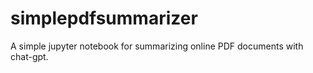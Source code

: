 # simplepdfsummarizer
A simple jupyter notebook for summarizing online PDF documents with chat-gpt.
